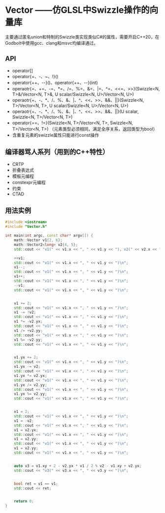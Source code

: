 # Vector ——仿GLSL中Swizzle操作的向量库
主要通过匿名union和特制的Swizzle类实现类似C#的属性，需要开启C++20，在Godbolt中使用gcc、clang和msvc均编译通过。
## API
- operator[]
- operator{+、-、\~、!}()
- operator{++、--}()、operator{++、--}(int)
- operaotr{=、+=、-=、\*=、/=、%=、&=、|=、^=、<<=、>>}(Swizzle<N, T>&/Vector<N, T>&, U scalar/Swizzle<N, U>/Vector<N, U>)
- operaotr{+、-、\*、/、%、&、|、^、<<、>>、&&、||}(Swizzle<N, T>/Vector<N, T>, U scalar/Swizzle<N, U>/Vector<N, U>)
- operaotr{+、-、\*、/、%、&、|、^、<<、>>、&&、||}(U scalar, Swizzle<N, T>/Vector<N, T>)
- operator{==、!=}(Swizzle<N, T>/Vector<N, T>, Swizzle<N, T>/Vector<N, T>) （元素类型必须相同，满足全序关系，返回类型为bool）
- 含重复元素的swizzle属性只能进行const操作
## 编译器骂人系列（用到的C++特性）
- CRTP
- 折叠表达式
- 模板元编程
- constexpr元编程
- 约束
- CTAD
## 用法实例
```cpp
#include <iostream>
#include "Vector.h"

int main(int argc, const char* argv[]) {
    math::Vector v1{2, 6};
    math::Vector2<long> v2{4, 5};
    std::cout << "v1(" << v1.x << ", " << v1.y << "), v2(" << v2.x << ", " << v2.y << ")\n";

    ++v1;
    std::cout << "v1(" << v1.x << ", " << v1.y << ")\n";
    v1--;
    std::cout << "v1(" << v1.x << ", " << v1.y << ")\n";
    v1++;
    std::cout << "v1(" << v1.x << ", " << v1.y << ")\n";
    --v1;
    std::cout << "v1(" << v1.x << ", " << v1.y << ")\n";


    v1 += 2;
    std::cout << "v1(" << v1.x << ", " << v1.y << ")\n";
    v1 -= !v2;
    std::cout << "v1(" << v1.x << ", " << v1.y << ")\n";
    v1 *= -v2.yx;
    std::cout << "v1(" << v1.x << ", " << v1.y << ")\n";
    v1 /= +v2.yy;
    std::cout << "v1(" << v1.x << ", " << v1.y << ")\n";
    v1 %= ~v2.yy;
    std::cout << "v1(" << v1.x << ", " << v1.y << ")\n";


    v1.yx += 2;
    std::cout << "v1(" << v1.x << ", " << v1.y << ")\n";
    v1.yx -= v2;
    std::cout << "v1(" << v1.x << ", " << v1.y << ")\n";
    v1.yx *= v2.yx;
    std::cout << "v1(" << v1.x << ", " << v1.y << ")\n";
    v1.yx /= v2.yy;
    std::cout << "v1(" << v1.x << ", " << v1.y << ")\n";
    v1.yx %= v2.yy;
    std::cout << "v1(" << v1.x << ", " << v1.y << ")\n";


    v1 = 2;
    std::cout << "v1(" << v1.x << ", " << v1.y << ")\n";
    v1 = -v2;
    std::cout << "v1(" << v1.x << ", " << v1.y << ")\n";
    v1 = v2.yx;
    std::cout << "v1(" << v1.x << ", " << v1.y << ")\n";
    v1 = v2.yy;
    std::cout << "v1(" << v1.x << ", " << v1.y << ")\n";
    v1 = v2.yy;
    std::cout << "v1(" << v1.x << ", " << v1.y << ")\n";


    auto v3 = v1.xy + 2 - v2.yx * v1 / 2 % v2 - v1.xy + v2.yx;
    std::cout << "v3(" << v3.x << ", " << v3.y << ")\n";


    bool ret = v1 == v1;
    std::cout << ret;


    return 0;
}
```

